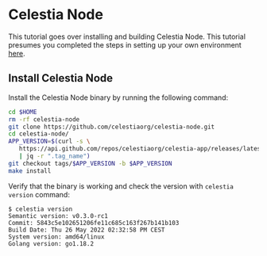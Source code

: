 # Celestia Node

This tutorial goes over installing and building Celestia Node. This
tutorial presumes you completed the steps in setting up your own
environment [here](../developers/environment).

## Install Celestia Node

Install the Celestia Node binary by running the following command:

```sh
cd $HOME
rm -rf celestia-node
git clone https://github.com/celestiaorg/celestia-node.git
cd celestia-node/
APP_VERSION=$(curl -s \ 
   https://api.github.com/repos/celestiaorg/celestia-app/releases/latest \ 
   | jq -r ".tag_name") 
git checkout tags/$APP_VERSION -b $APP_VERSION
make install
```

Verify that the binary is working and check the version with `celestia version` command:

```console
$ celestia version
Semantic version: v0.3.0-rc1
Commit: 5843c5e102651206fe11c685c163f267b141b103
Build Date: Thu 26 May 2022 02:32:58 PM CEST
System version: amd64/linux
Golang version: go1.18.2
```
